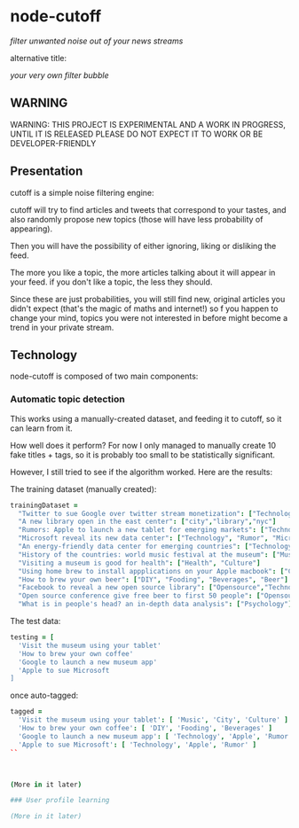 
node-cutoff
===========

*filter unwanted noise out of your news streams*

alternative title:

*your very own filter bubble*


## WARNING

WARNING: THIS PROJECT IS EXPERIMENTAL AND A WORK IN PROGRESS,
UNTIL IT IS RELEASED PLEASE DO NOT EXPECT IT TO WORK OR BE DEVELOPER-FRIENDLY

## Presentation

cutoff is a simple noise filtering engine:

cutoff will try to find articles and tweets that correspond to your tastes,
and also randomly propose new topics (those will have less probability of appearing).

Then you will have the possibility of either ignoring, liking or disliking the feed.

The more you like a topic, the more articles talking about it will appear in your feed.
if you don't like a topic, the less they should.

Since these are just probabilities, you will still find new, original articles
you didn't expect (that's the magic of maths and internet!)
so f you happen to change your mind, topics you were not interested in before
might become a trend in your private stream.

## Technology

node-cutoff is composed of two main components:

### Automatic topic detection

This works using a manually-created dataset, and feeding it to cutoff,
so it can learn from it.

How well does it perform?
For now I only managed to manually create 10 fake titles + tags,
so it is probably too small to be statistically significant.

However, I still tried to see if the algorithm worked. Here are the results:

The training dataset (manually created):

```Coffeescript
trainingDataset =
  "Twitter to sue Google over twitter stream monetization": ["Technology", "Twitter", "Google", "Internet"]
  "A new library open in the east center": ["city","library","nyc"]
  "Rumors: Apple to launch a new tablet for emerging markets": ["Technology", "Apple", "Rumor"]
  "Microsoft reveal its new data center": ["Technology", "Rumor", "Microsoft"]
  "An energy-friendly data center for emerging countries": ["Technology", "World", "Energy"]
  "History of the countries: world music festival at the museum": ["Music", "City","Culture"]
  "Visiting a museum is good for health": ["Health", "Culture"]
  "Using home brew to install appplications on your Apple macbook": ["Computers", "Software", "Apple"]
  "How to brew your own beer": ["DIY", "Fooding", "Beverages", "Beer"]
  "Facebook to reveal a new open source library": ["Opensource","Technology","Facebook","Social Networks"]
  "Open source conference give free beer to first 50 people": ["Opensource","Beer","Conference"]
  "What is in people's head? an in-depth data analysis": ["Psychology"]
```

The test data:

```Coffeescript
testing = [
  'Visit the museum using your tablet'
  'How to brew your own coffee'
  'Google to launch a new museum app'
  'Apple to sue Microsoft
]
```

once auto-tagged:

```Coffeescript
tagged =
  'Visit the museum using your tablet': [ 'Music', 'City', 'Culture' ]
  'How to brew your own coffee': [ 'DIY', 'Fooding', 'Beverages' ]
  'Google to launch a new museum app': [ 'Technology', 'Apple', 'Rumor' ]
  'Apple to sue Microsoft': [ 'Technology', 'Apple', 'Rumor' ] 
``



(More in it later)

### User profile learning

(More in it later)